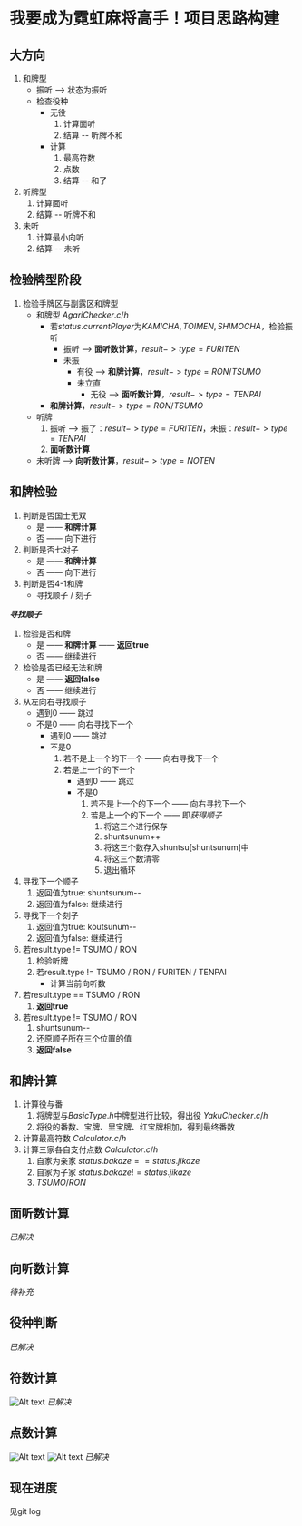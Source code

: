 # 我要成为霓虹麻将高手！项目思路构建

## 大方向

1. 和牌型 
   - 振听 --> 状态为振听
   - 检查役种
      - 无役
        1. 计算面听
        2. 结算 -- 听牌不和
      - 计算
         1. 最高符数
         2. 点数
         3. 结算 -- 和了
2. 听牌型
   1. 计算面听
   2. 结算 -- 听牌不和
3. 未听
   1. 计算最小向听
   2. 结算 -- 未听

## 检验牌型阶段

1. 检验手牌区与副露区和牌型
   - 和牌型 $AgariChecker.c/h$
      - 若$status.currentPlayer$为$KAMICHA, TOIMEN, SHIMOCHA$，检验振听
         - 振听 --> **面听数计算**，$result->type = FURITEN$
         - 未振
            - 有役 --> **和牌计算**，$result->type = RON/TSUMO$
            - 未立直
               - 无役 --> **面听数计算**，$result->type = TENPAI$
      - **和牌计算**，$result->type = RON/TSUMO$
   - 听牌
      1. 振听 --> 振了：$result->type = FURITEN$，未振：$result->type = TENPAI$
      2. **面听数计算**
   - 未听牌 --> **向听数计算**，$result->type = NOTEN$

## 和牌检验

1. 判断是否国士无双
   - 是 —— **和牌计算**
   - 否 —— 向下进行
2. 判断是否七对子
   - 是 —— **和牌计算**
   - 否 —— 向下进行
3. 判断是否4-1和牌
   - 寻找顺子 / 刻子


***寻找顺子***
1. 检验是否和牌
   - 是 —— **和牌计算** —— **返回true**
   - 否 —— 继续进行
2. 检验是否已经无法和牌
   - 是 —— **返回false**
   - 否 —— 继续进行
3. 从左向右寻找顺子
   - 遇到0 —— 跳过
   - 不是0 —— 向右寻找下一个
       - 遇到0 —— 跳过
       - 不是0
           1. 若不是上一个的下一个 —— 向右寻找下一个
           2. 若是上一个的下一个
              - 遇到0 —— 跳过
              - 不是0
                  1. 若不是上一个的下一个 —— 向右寻找下一个
                  2. 若是上一个的下一个 —— 即*获得顺子*
                     1. 将这三个进行保存
                     2. shuntsunum++
                     3. 将这三个数存入shuntsu[shuntsunum]中
                     4. 将这三个数清零
                     5. 退出循环
4. 寻找下一个顺子
   1. 返回值为true: shuntsunum--
   2. 返回值为false: 继续进行
5. 寻找下一个刻子
   1. 返回值为true: koutsunum--
   2. 返回值为false: 继续进行
6. 若result.type != TSUMO / RON
   1. 检验听牌
   2. 若result.type != TSUMO / RON / FURITEN / TENPAI
      - 计算当前向听数
7. 若result.type == TSUMO / RON
   1. **返回true**
8. 若result.type != TSUMO / RON
   1. shuntsunum--
   2. 还原顺子所在三个位置的值
   3. **返回false**
## 和牌计算

1. 计算役与番
   1. 将牌型与$BasicType.h$中牌型进行比较，得出役 $YakuChecker.c/h$
   2. 将役的番数、宝牌、里宝牌、红宝牌相加，得到最终番数
2. 计算最高符数 $Calculator.c/h$
3. 计算三家各自支付点数 $Calculator.c/h$
   1. 自家为亲家 $status.bakaze == status.jikaze$
   2. 自家为子家 $status.bakaze != status.jikaze$
   3. $TSUMO/RON$

## 面听数计算

*已解决*

## 向听数计算

*待补充*

## 役种判断

*已解决*

## 符数计算

![Alt text](image.png)
*已解决*

## 点数计算

![Alt text](image-1.png)
![Alt text](image-2.png)
*已解决*

## 现在进度

见git log